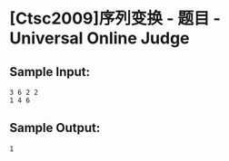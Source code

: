 # [Ctsc2009]序列变换 - 题目 - Universal Online Judge


## Sample Input: 
```
3 6 2 2
1 4 6

```

## Sample Output: 
```
1
```
